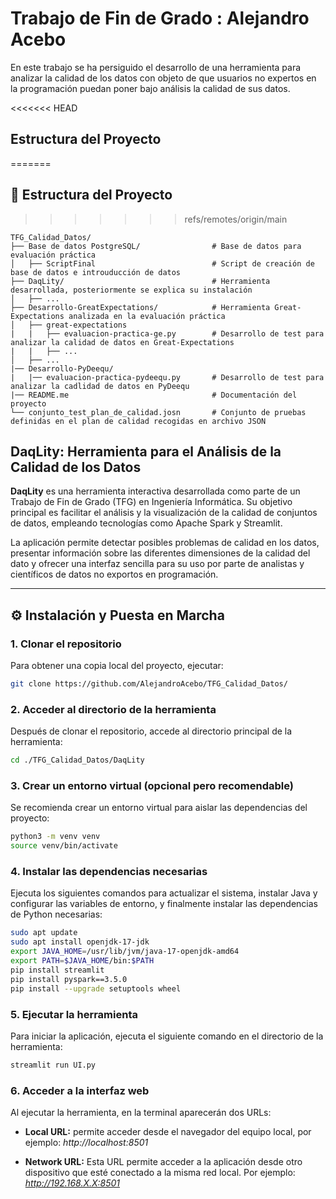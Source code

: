 # Trabajo de Fin de Grado : Alejandro Acebo

En este trabajo se ha persiguido el desarrollo de una herramienta para analizar la calidad de los datos con objeto de que usuarios no expertos en la programación puedan poner bajo análisis la calidad de sus datos.

<<<<<<< HEAD
## Estructura del Proyecto
=======
## 📁 Estructura del Proyecto
>>>>>>> refs/remotes/origin/main

```plaintext
TFG_Calidad_Datos/
├── Base de datos PostgreSQL/                # Base de datos para evaluación práctica
│   ├── ScriptFinal                          # Script de creación de base de datos e introuducción de datos
├── DaqLity/                                 # Herramienta desarrollada, posteriormente se explica su instalación
│   ├── ...
├── Desarrollo-GreatExpectations/            # Herramienta Great-Expectations analizada en la evaluación práctica
│   ├── great-expectations
|   |   ├── evaluacion-practica-ge.py        # Desarrollo de test para analizar la calidad de datos en Great-Expectations
|   |   ├── ...
│   ├── ...
|── Desarrollo-PyDeequ/
|   |── evaluacion-practica-pydeequ.py       # Desarrollo de test para analizar la cadlidad de datos en PyDeequ
|── README.me                                # Documentación del proyecto
└── conjunto_test_plan_de_calidad.josn       # Conjunto de pruebas definidas en el plan de calidad recogidas en archivo JSON
```

##  DaqLity: Herramienta para el Análisis de la Calidad de los Datos

**DaqLity** es una herramienta interactiva desarrollada como parte de un Trabajo de Fin de Grado (TFG) en Ingeniería Informática. Su objetivo principal es facilitar el análisis y la visualización de la calidad de conjuntos de datos, empleando tecnologías como Apache Spark y Streamlit.

La aplicación permite detectar posibles problemas de calidad en los datos, presentar información sobre las diferentes dimensiones de la calidad del dato y ofrecer una interfaz sencilla para su uso por parte de analistas y científicos de datos no exportos en programación.

---

## ⚙️ Instalación y Puesta en Marcha

### 1. Clonar el repositorio

Para obtener una copia local del proyecto, ejecutar:

```bash
git clone https://github.com/AlejandroAcebo/TFG_Calidad_Datos/
```

### 2. Acceder al directorio de la herramienta

Después de clonar el repositorio, accede al directorio principal de la herramienta:

```bash
cd ./TFG_Calidad_Datos/DaqLity
```

### 3. Crear un entorno virtual (opcional pero recomendable)

Se recomienda crear un entorno virtual para aislar las dependencias del proyecto:

```bash
python3 -m venv venv
source venv/bin/activate
```

### 4. Instalar las dependencias necesarias

Ejecuta los siguientes comandos para actualizar el sistema, instalar Java y configurar las variables de entorno, y finalmente instalar las dependencias de Python necesarias:

```bash
sudo apt update
sudo apt install openjdk-17-jdk
export JAVA_HOME=/usr/lib/jvm/java-17-openjdk-amd64
export PATH=$JAVA_HOME/bin:$PATH
pip install streamlit
pip install pyspark==3.5.0
pip install --upgrade setuptools wheel
```

### 5. Ejecutar la herramienta

Para iniciar la aplicación, ejecuta el siguiente comando en el directorio de la herramienta:

```bash
streamlit run UI.py
```

### 6. Acceder a la interfaz web

Al ejecutar la herramienta, en la terminal aparecerán dos URLs:

- **Local URL:** permite acceder desde el navegador del equipo local, por ejemplo:
_http://localhost:8501_

- **Network URL:** Esta URL permite acceder a la aplicación desde otro dispositivo que esté conectado a la misma red local. Por ejemplo:
_http://192.168.X.X:8501_

